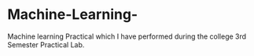 # Machine-Learning-
Machine learning Practical which I have performed during the college 3rd Semester Practical Lab.

